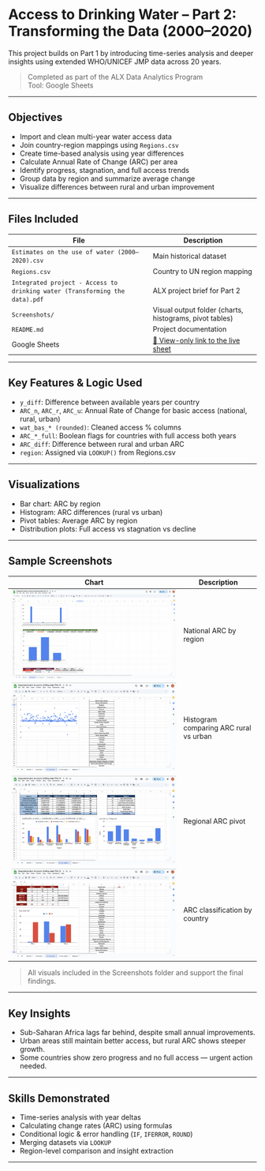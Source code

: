 # Access to Drinking Water – Part 2: Transforming the Data (2000–2020)

This project builds on Part 1 by introducing time-series analysis and deeper insights using extended WHO/UNICEF JMP data across 20 years.

>  Completed as part of the ALX Data Analytics Program  
>  Tool: Google Sheets

---

## Objectives

- Import and clean multi-year water access data
- Join country-region mappings using `Regions.csv`
- Create time-based analysis using year differences
- Calculate Annual Rate of Change (ARC) per area
- Identify progress, stagnation, and full access trends
- Group data by region and summarize average change
- Visualize differences between rural and urban improvement

---

##  Files Included

| File | Description |
|------|-------------|
| `Estimates on the use of water (2000–2020).csv` | Main historical dataset |
| `Regions.csv` | Country to UN region mapping |
| `Integrated project - Access to drinking water (Transforming the data).pdf` | ALX project brief for Part 2 |
| `Screenshots/` | Visual output folder (charts, histograms, pivot tables) |
| `README.md` | Project documentation |
| Google Sheets | [🔗 View-only link to the live sheet](https://docs.google.com/spreadsheets/d/1FS87gBpsPKIhm_KwFfBn2CiDnChQiONM3y7mluPXZiQ/edit?usp=sharing) |

---

## Key Features & Logic Used

- `y_diff`: Difference between available years per country
- `ARC_n`, `ARC_r`, `ARC_u`: Annual Rate of Change for basic access (national, rural, urban)
- `wat_bas_* (rounded)`: Cleaned access % columns
- `ARC_*_full`: Boolean flags for countries with full access both years
- `ARC_diff`: Difference between rural and urban ARC
- `region`: Assigned via `LOOKUP()` from Regions.csv

---

## Visualizations

-  Bar chart: ARC by region
-  Histogram: ARC differences (rural vs urban)
-  Pivot tables: Average ARC by region
-  Distribution plots: Full access vs stagnation vs decline

---

## Sample Screenshots

| Chart | Description |
|-------|-------------|
| ![RegionARC](screenshots/RegionARC.png) | National ARC by region |
| ![ARCComparison](screenshots/ARCComparison.png) | Histogram comparing ARC rural vs urban |
| ![PivotByRegion](screenshots/PivotByRegion.png) | Regional ARC pivot |
| ![FullAccess](screenshots/FullAccess.png) | ARC classification by country |

>  All visuals included in the Screenshots folder and support the final findings.

---

## Key Insights

- Sub-Saharan Africa lags far behind, despite small annual improvements.
- Urban areas still maintain better access, but rural ARC shows steeper growth.
- Some countries show zero progress and no full access — urgent action needed.

---

## Skills Demonstrated

- Time-series analysis with year deltas
- Calculating change rates (ARC) using formulas
- Conditional logic & error handling (`IF`, `IFERROR`, `ROUND`)
- Merging datasets via `LOOKUP`
- Region-level comparison and insight extraction

---
